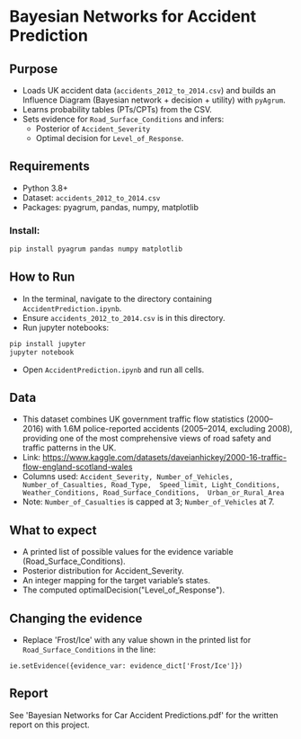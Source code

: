 # Bayesian Networks for Accident Prediction

## Purpose

* Loads UK accident data (```accidents_2012_to_2014.csv```) and builds an Influence Diagram (Bayesian network + decision + utility) with ```pyAgrum```.
* Learns probability tables (PTs/CPTs) from the CSV.
* Sets evidence for ```Road_Surface_Conditions``` and infers:
  * Posterior of ```Accident_Severity```
  * Optimal decision for ```Level_of_Response```.

## Requirements

* Python 3.8+
* Dataset: ```accidents_2012_to_2014.csv```
* Packages: pyagrum, pandas, numpy, matplotlib

### Install:
```bash
pip install pyagrum pandas numpy matplotlib
```

## How to Run

* In the terminal, navigate to the directory containing ```AccidentPrediction.ipynb```.
* Ensure ```accidents_2012_to_2014.csv``` is in this directory.
* Run jupyter notebooks:
```bash
pip install jupyter
jupyter notebook
```
* Open ```AccidentPrediction.ipynb``` and run all cells.

## Data

* This dataset combines UK government traffic flow statistics (2000–2016) 
with 1.6M police-reported accidents (2005–2014, excluding 2008), providing one 
of the most comprehensive views of road safety and traffic patterns in the UK.
* Link: https://www.kaggle.com/datasets/daveianhickey/2000-16-traffic-flow-england-scotland-wales
* Columns used: ```Accident_Severity, Number_of_Vehicles, Number_of_Casualties, Road_Type, 
Speed_limit, Light_Conditions, Weather_Conditions, Road_Surface_Conditions, 
Urban_or_Rural_Area```
* Note: ```Number_of_Casualties``` is capped at 3; ```Number_of_Vehicles``` at 7.

## What to expect

* A printed list of possible values for the evidence variable (Road_Surface_Conditions).
* Posterior distribution for Accident_Severity.
* An integer mapping for the target variable’s states.
* The computed optimalDecision("Level_of_Response").

## Changing the evidence

* Replace 'Frost/Ice' with any value shown in the printed list for ```Road_Surface_Conditions``` in the line:
```
ie.setEvidence({evidence_var: evidence_dict['Frost/Ice']})
```

## Report

See 'Bayesian Networks for Car Accident Predictions.pdf' for the written report on this project.
